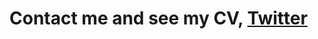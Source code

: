 # Contact me and see my CV, [Twitter]([http://oguzhangunduz-env-1.eba-jiw2zni3.eu-west-2.elasticbeanstalk.com](https://twitter.com/oguz_tera))
